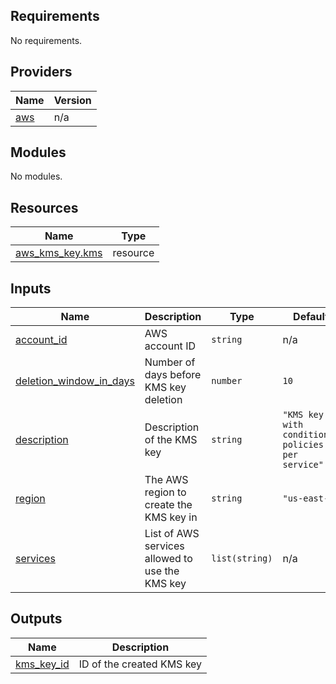 ## Requirements

No requirements.

## Providers

| Name | Version |
|------|---------|
| <a name="provider_aws"></a> [aws](#provider\_aws) | n/a |

## Modules

No modules.

## Resources

| Name | Type |
|------|------|
| [aws_kms_key.kms](https://registry.terraform.io/providers/hashicorp/aws/latest/docs/resources/kms_key) | resource |

## Inputs

| Name | Description | Type | Default | Required |
|------|-------------|------|---------|:--------:|
| <a name="input_account_id"></a> [account\_id](#input\_account\_id) | AWS account ID | `string` | n/a | yes |
| <a name="input_deletion_window_in_days"></a> [deletion\_window\_in\_days](#input\_deletion\_window\_in\_days) | Number of days before KMS key deletion | `number` | `10` | no |
| <a name="input_description"></a> [description](#input\_description) | Description of the KMS key | `string` | `"KMS key with conditional policies per service"` | no |
| <a name="input_region"></a> [region](#input\_region) | The AWS region to create the KMS key in | `string` | `"us-east-1"` | no |
| <a name="input_services"></a> [services](#input\_services) | List of AWS services allowed to use the KMS key | `list(string)` | n/a | yes |

## Outputs

| Name | Description |
|------|-------------|
| <a name="output_kms_key_id"></a> [kms\_key\_id](#output\_kms\_key\_id) | ID of the created KMS key |
